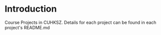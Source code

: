 # Introduction
Course Projects in CUHKSZ. Details for each project can be found in each project's README.md
